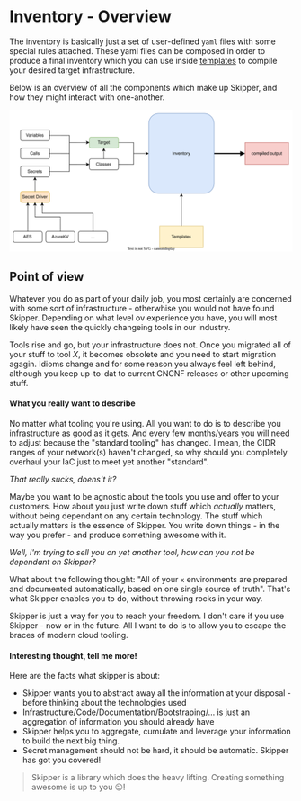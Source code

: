 # Inventory - Overview
The inventory is basically just a set of user-defined `yaml` files with some special rules attached.
These yaml files can be composed in order to produce a final inventory which you can use inside [templates](#templates) to compile your desired target infrastructure.

Below is an overview of all the components which make up Skipper, and how they might interact with one-another.

![overview](../../assets/images/overview.svg)

## Point of view
Whatever you do as part of your daily job, you most certainly are concerned with some sort of infrastructure - otherwhise you would not have found Skipper.
Depending on what level ov experience you have, you will most likely have seen the quickly changeing tools in our industry.

Tools rise and go, but your infrastructure does not. Once you migrated all of your stuff to tool *X*, it becomes obsolete and you need to start migration agagin.
Idioms change and for some reason you always feel left behind, although you keep up-to-dat to current CNCNF releases or other upcoming stuff.

#### What you really want to describe
No matter what tooling you're using. All you want to do is to describe you infrastructure as good as it gets.
And every few months/years you will need to adjust because the "standard tooling" has changed.
I mean, the CIDR ranges of your network(s) haven't changed, so why should you completely overhaul your IaC just to meet yet another "standard".

*That really sucks, doens't it?*

Maybe you want to be agnostic about the tools you use and offer to your customers. 
How about you just write down stuff which *actually* matters, without being dependant on any certain technology.
The stuff which actually matters is the essence of Skipper. You write down things - in the way you prefer - and produce something awesome with it.

*Well, I'm trying to sell you on yet another tool, how can you not be dependant on Skipper?*

What about the following thought: "All of your `x` environments are prepared and documented automatically, based on one single source of truth". 
That's what Skipper enables you to do, without throwing rocks in your way.

Skipper is just a way for you to reach your freedom. I don't care if you use Skipper - now or in the future. 
All I want to do is to allow you to escape the braces of modern cloud tooling.


#### Interesting thought, tell me more!

Here are the facts what skipper is about:

- Skipper wants you to abstract away all the information at your disposal - before thinking about the technologies used
- Infrastructure/Code/Documentation/Bootstraping/... is just an aggregation of information you should already have
- Skipper helps you to aggregate, cumulate and leverage your information to build the next big thing.
- Secret management should not be hard, it should be automatic. Skipper has got you covered!


> Skipper is a library which does the heavy lifting. Creating something awesome is up to you :wink:!
